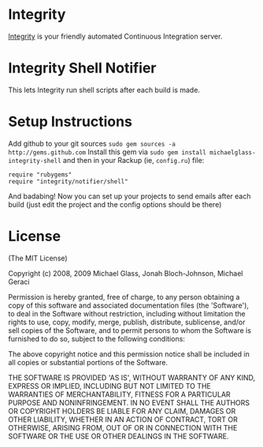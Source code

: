 Integrity
=========

[Integrity][] is your friendly automated Continuous Integration server.

Integrity Shell Notifier
========================

This lets Integrity run shell scripts after each build is made.

Setup Instructions
==================

Add github to your git sources `sudo gem sources -a http://gems.github.com`
Install this gem via `sudo gem install michaelglass-integrity-shell` and then in your
Rackup (ie, `config.ru`) file:

    require "rubygems"
    require "integrity/notifier/shell"

And badabing! Now you can set up your projects to send emails after
each build (just edit the project and the config options should be
there)

License
=======

(The MIT License)

Copyright (c) 2008, 2009 Michael Glass, Jonah Bloch-Johnson, Michael Geraci

Permission is hereby granted, free of charge, to any person obtaining
a copy of this software and associated documentation files (the
'Software'), to deal in the Software without restriction, including
without limitation the rights to use, copy, modify, merge, publish,
distribute, sublicense, and/or sell copies of the Software, and to
permit persons to whom the Software is furnished to do so, subject to
the following conditions:

The above copyright notice and this permission notice shall be
included in all copies or substantial portions of the Software.

THE SOFTWARE IS PROVIDED 'AS IS', WITHOUT WARRANTY OF ANY KIND,
EXPRESS OR IMPLIED, INCLUDING BUT NOT LIMITED TO THE WARRANTIES OF
MERCHANTABILITY, FITNESS FOR A PARTICULAR PURPOSE AND NONINFRINGEMENT.
IN NO EVENT SHALL THE AUTHORS OR COPYRIGHT HOLDERS BE LIABLE FOR ANY
CLAIM, DAMAGES OR OTHER LIABILITY, WHETHER IN AN ACTION OF CONTRACT,
TORT OR OTHERWISE, ARISING FROM, OUT OF OR IN CONNECTION WITH THE
SOFTWARE OR THE USE OR OTHER DEALINGS IN THE SOFTWARE.

[Integrity]: http://integrityapp.com